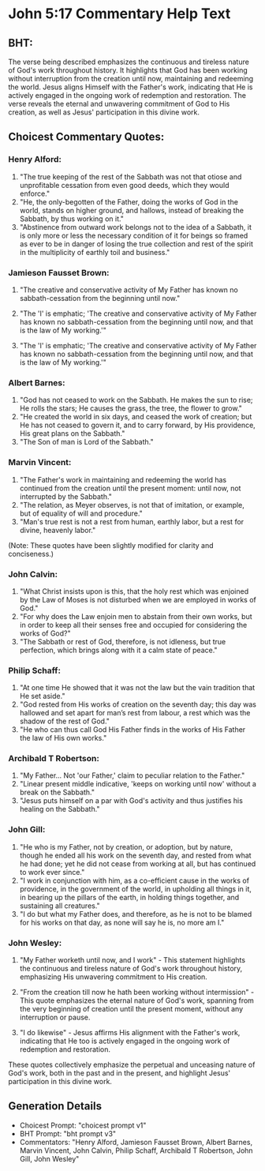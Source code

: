 # John 5:17 Commentary Help Text

## BHT:
The verse being described emphasizes the continuous and tireless nature of God's work throughout history. It highlights that God has been working without interruption from the creation until now, maintaining and redeeming the world. Jesus aligns Himself with the Father's work, indicating that He is actively engaged in the ongoing work of redemption and restoration. The verse reveals the eternal and unwavering commitment of God to His creation, as well as Jesus' participation in this divine work.

## Choicest Commentary Quotes:
### Henry Alford:
1. "The true keeping of the rest of the Sabbath was not that otiose and unprofitable cessation from even good deeds, which they would enforce."
2. "He, the only-begotten of the Father, doing the works of God in the world, stands on higher ground, and hallows, instead of breaking the Sabbath, by thus working on it."
3. "Abstinence from outward work belongs not to the idea of a Sabbath, it is only more or less the necessary condition of it for beings so framed as ever to be in danger of losing the true collection and rest of the spirit in the multiplicity of earthly toil and business."

### Jamieson Fausset Brown:
1. "The creative and conservative activity of My Father has known no sabbath-cessation from the beginning until now." 

2. "The 'I' is emphatic; 'The creative and conservative activity of My Father has known no sabbath-cessation from the beginning until now, and that is the law of My working.'"

3. "The 'I' is emphatic; 'The creative and conservative activity of My Father has known no sabbath-cessation from the beginning until now, and that is the law of My working.'"

### Albert Barnes:
1. "God has not ceased to work on the Sabbath. He makes the sun to rise; He rolls the stars; He causes the grass, the tree, the flower to grow." 
2. "He created the world in six days, and ceased the work of creation; but He has not ceased to govern it, and to carry forward, by His providence, His great plans on the Sabbath." 
3. "The Son of man is Lord of the Sabbath."

### Marvin Vincent:
1. "The Father's work in maintaining and redeeming the world has continued from the creation until the present moment: until now, not interrupted by the Sabbath."
2. "The relation, as Meyer observes, is not that of imitation, or example, but of equality of will and procedure."
3. "Man's true rest is not a rest from human, earthly labor, but a rest for divine, heavenly labor."

(Note: These quotes have been slightly modified for clarity and conciseness.)

### John Calvin:
1. "What Christ insists upon is this, that the holy rest which was enjoined by the Law of Moses is not disturbed when we are employed in works of God."
2. "For why does the Law enjoin men to abstain from their own works, but in order to keep all their senses free and occupied for considering the works of God?"
3. "The Sabbath or rest of God, therefore, is not idleness, but true perfection, which brings along with it a calm state of peace."

### Philip Schaff:
1. "At one time He showed that it was not the law but the vain tradition that He set aside."
2. "God rested from His works of creation on the seventh day; this day was hallowed and set apart for man’s rest from labour, a rest which was the shadow of the rest of God."
3. "He who can thus call God His Father finds in the works of His Father the law of His own works."

### Archibald T Robertson:
1. "My Father... Not 'our Father,' claim to peculiar relation to the Father."
2. "Linear present middle indicative, 'keeps on working until now' without a break on the Sabbath."
3. "Jesus puts himself on a par with God's activity and thus justifies his healing on the Sabbath."

### John Gill:
1. "He who is my Father, not by creation, or adoption, but by nature, though he ended all his work on the seventh day, and rested from what he had done; yet he did not cease from working at all, but has continued to work ever since."
2. "I work in conjunction with him, as a co-efficient cause in the works of providence, in the government of the world, in upholding all things in it, in bearing up the pillars of the earth, in holding things together, and sustaining all creatures."
3. "I do but what my Father does, and therefore, as he is not to be blamed for his works on that day, as none will say he is, no more am I."

### John Wesley:
1. "My Father worketh until now, and I work" - This statement highlights the continuous and tireless nature of God's work throughout history, emphasizing His unwavering commitment to His creation.

2. "From the creation till now he hath been working without intermission" - This quote emphasizes the eternal nature of God's work, spanning from the very beginning of creation until the present moment, without any interruption or pause.

3. "I do likewise" - Jesus affirms His alignment with the Father's work, indicating that He too is actively engaged in the ongoing work of redemption and restoration.

These quotes collectively emphasize the perpetual and unceasing nature of God's work, both in the past and in the present, and highlight Jesus' participation in this divine work.


## Generation Details
- Choicest Prompt: "choicest prompt v1"
- BHT Prompt: "bht prompt v3"
- Commentators: "Henry Alford, Jamieson Fausset Brown, Albert Barnes, Marvin Vincent, John Calvin, Philip Schaff, Archibald T Robertson, John Gill, John Wesley"
